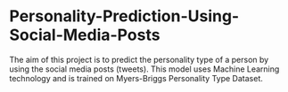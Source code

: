 # Personality-Prediction-Using-Social-Media-Posts
The aim of this project is to predict the personality type of a person by using the social media posts (tweets). This model uses Machine Learning technology and is trained on Myers-Briggs Personality Type Dataset.
